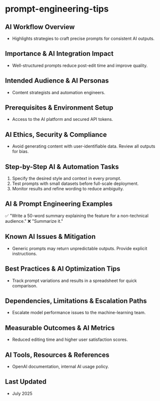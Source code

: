 # prompt-engineering-tips

## AI Workflow Overview
- Highlights strategies to craft precise prompts for consistent AI outputs.

## Importance & AI Integration Impact
- Well-structured prompts reduce post-edit time and improve quality.

## Intended Audience & AI Personas
- Content strategists and automation engineers.

## Prerequisites & Environment Setup
- Access to the AI platform and secured API tokens.

## AI Ethics, Security & Compliance
- Avoid generating content with user-identifiable data. Review all outputs for bias.

## Step-by-Step AI & Automation Tasks
1. Specify the desired style and context in every prompt.
2. Test prompts with small datasets before full-scale deployment.
3. Monitor results and refine wording to reduce ambiguity.

## AI & Prompt Engineering Examples
✅ "Write a 50-word summary explaining the feature for a non-technical audience."
❌ "Summarize it."

## Known AI Issues & Mitigation
- Generic prompts may return unpredictable outputs. Provide explicit instructions.

## Best Practices & AI Optimization Tips
- Track prompt variations and results in a spreadsheet for quick comparison.

## Dependencies, Limitations & Escalation Paths
- Escalate model performance issues to the machine-learning team.

## Measurable Outcomes & AI Metrics
- Reduced editing time and higher user satisfaction scores.

## AI Tools, Resources & References
- OpenAI documentation, internal AI usage policy.

## Last Updated
- July 2025
